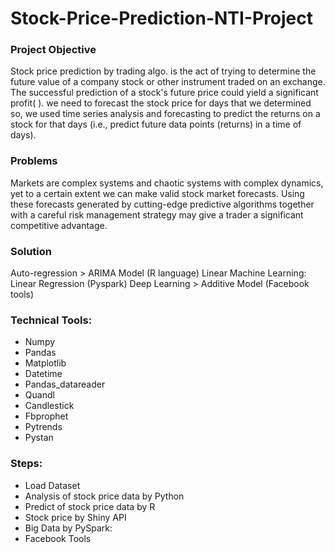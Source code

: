 # Stock-Price-Prediction-NTI-Project





### Project Objective

Stock price prediction by trading algo. is the act of trying to determine the future value of a company stock or other instrument traded on an exchange. The successful prediction of a stock's future price could yield a significant profit( ). we need to  forecast the stock price for days that we determined  so, we used  time series analysis and forecasting to predict the returns on a stock for that days (i.e., predict future data points (returns) in a time of days).   



### Problems

Markets are complex systems and chaotic systems with complex dynamics, yet to a certain extent we can make valid stock market forecasts. Using these forecasts generated by cutting-edge predictive algorithms together with a careful risk management strategy may give a trader a significant competitive advantage.

### Solution

Auto-regression > ARIMA Model (R language)
Linear Machine Learning: Linear Regression (Pyspark)
Deep Learning > Additive Model (Facebook tools)

### Technical Tools:

- Numpy
- Pandas
- Matplotlib
- Datetime
- Pandas_datareader
- Quandl
- Candlestick
- Fbprophet
- Pytrends
- Pystan

### Steps:

- Load Dataset
- Analysis of stock price data by Python
- Predict of stock price data by R 	
- Stock price by Shiny API 	
- Big Data by PySpark: 	
- Facebook Tools







